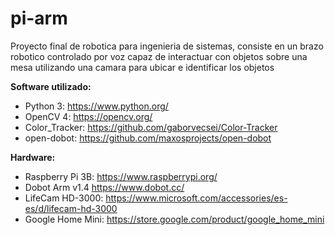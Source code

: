 # pi-arm

Proyecto final de robotica para ingenieria de sistemas, consiste en un brazo robotico controlado por voz capaz de interactuar con objetos sobre una mesa utilizando una camara para ubicar e identificar los objetos

**Software utilizado:** 
  - Python 3: https://www.python.org/ 
  - OpenCV 4: https://opencv.org/ 
  - Color_Tracker: https://github.com/gaborvecsei/Color-Tracker  
  - open-dobot: https://github.com/maxosprojects/open-dobot
  
**Hardware:** 
  - Raspberry Pi 3B: https://www.raspberrypi.org/ 
  - Dobot Arm v1.4 https://www.dobot.cc/ 
  - LifeCam HD-3000: https://www.microsoft.com/accessories/es-es/d/lifecam-hd-3000 
  - Google Home Mini: https://store.google.com/product/google_home_mini
